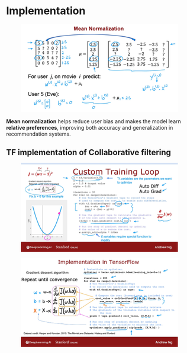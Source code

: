 # Implementation

<figure><img src="../../../../.gitbook/assets/image (13).png" alt=""><figcaption></figcaption></figure>

**Mean normalization** helps reduce user bias and makes the model learn **relative preferences**, improving both accuracy and generalization in recommendation systems.

## TF implementation of Collaborative filtering

<figure><img src="../../../../.gitbook/assets/image (1) (1).png" alt=""><figcaption></figcaption></figure>

<figure><img src="../../../../.gitbook/assets/image (1) (1) (1).png" alt=""><figcaption></figcaption></figure>

